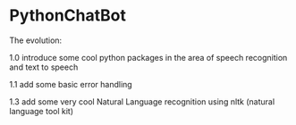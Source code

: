 # PythonChatBot

The evolution:

1.0 introduce some cool python packages in the area of speech recognition and text to speech

1.1 add some basic error handling

1.3 add some very cool Natural Language recognition using nltk (natural language tool kit)
